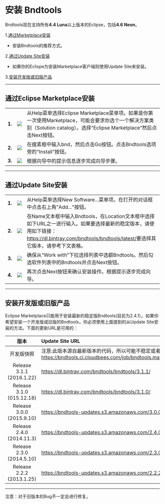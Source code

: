 # 安装 Bndtools

Bndtools现在支持所有**4.4 Luna**以上版本的Eclipse，包括**4.6 Neon**。

1.[通过Marketplace安装](#1)

- 安装Bndtools的推荐方式。

2.[通过Update Site安装](#2)

- 如果你的Eclispe为安装Marketplace客户端则使用Update Site来安装。

3.[安装开发版或旧版产品](#3)

******
<span id="1"/>

## 通过Eclipse Marketplace安装

||||
| :-------------: |:-------------|:------------|
|**1.**|![](https://caichaowei.github.io/bndtoolscn/images/install/mp1.png)|从Help菜单选择Eclipse Marketplace菜单项。如果是你第一次使用Marketplace，可能会要求你选个一个解决方案类别（Solution catalog）。选择“Eclipse Marketplace”然后点击Next按钮。|
|**2.**|![](https://caichaowei.github.io/bndtoolscn/images/install/mp2.png)|在搜素框中输入bnd，然后点击Go按钮。点击Bndtools选项旁的“Install”按钮。|
|**3.**|![](https://caichaowei.github.io/bndtoolscn/images/install/mp3.png)|根据向导中的提示信息逐步完成向导步骤。|

******
<span id="2"/>

## 通过Update Site安装

||||
| :-------------: |:-------------|:------------|
|**1.**|![](<https://caichaowei.github.io/bndtoolscn/images/install/us1.png>)|从Help菜单选择New Software...菜单项。在打开的对话框中点击右上角"Add..."按钮。|
|**2.**|![](<https://caichaowei.github.io/bndtoolscn/images/install/us2.png>)|在Name文本框中输入Bndtools，在Location文本框中选择如下URL之一进行输入。如果要选择最新的稳定版本，请使用如下链接：<https://dl.bintray.com/bndtools/bndtools/latest/>要选择其它版本，请参考下文表格。|
|**3.**|![](<https://caichaowei.github.io/bndtoolscn/images/install/us3.png>)|确保从“Work with”下拉选择列表中选额Bndtools。然后勾选软件列表中的Bndtools并点击Next按钮。|
|**4.**|![](<https://caichaowei.github.io/bndtoolscn/images/install/us4.png>)|再次点击Next按钮来确认安装操作。根据提示逐步完成向导。|

******
<span id="3"/>

## 安装开发版或旧版产品

Eclipse Marketplace只能用于安装最新的稳定版Bndtools(目前为2.4.1）。如果你希望安装一个开发版或旧版的Bndtools，你必须使用上面提到的从Update Site安装的方法。下面的更新URL是可用的：

| **版本**        | **Update Site URL** |
| :-------------: |:-------------|
| 开发版快照|注意:此版本源自最新版本的代码，所以可能不稳定或者包含一些探索性的功能。<https://bndtools.ci.cloudbees.com/job/bndtools.master/lastSuccessfulBuild/artifact/build/generated/p2/> |
| Release 3.1.1 (2016.1.22)|<https://dl.bintray.com/bndtools/bndtools/3.1.1/>|
|Release 3.1.0 (015.12.18)|<https://dl.bintray.com/bndtools/bndtools/3.1.0/>|
|Release 3.0.0 (2015.9.10)|<https://bndtools-updates.s3.amazonaws.com/3.0.0.REL/>|
|Release 2.4.0 (2014.11.3)|<https://bndtools-updates.s3.amazonaws.com/2.4.0.REL/>|
|Release 2.3.0 (2014.5.10)|<https://bndtools-updates.s3.amazonaws.com/2.3.0.REL/>|
|Release 2.2.2 (2013.1.25)|<https://bndtools-updates.s3.amazonaws.com/2.2.2.REL/>|

******

注意：对于旧版本的Bug不一定会进行修复。